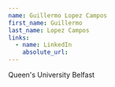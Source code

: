 ```yaml
---
name: Guillermo Lopez Campos
first_name: Guillermo
last_name: Lopez Campos
links:
  - name: LinkedIn
    absolute_url: 
---
```

Queen's University Belfast

